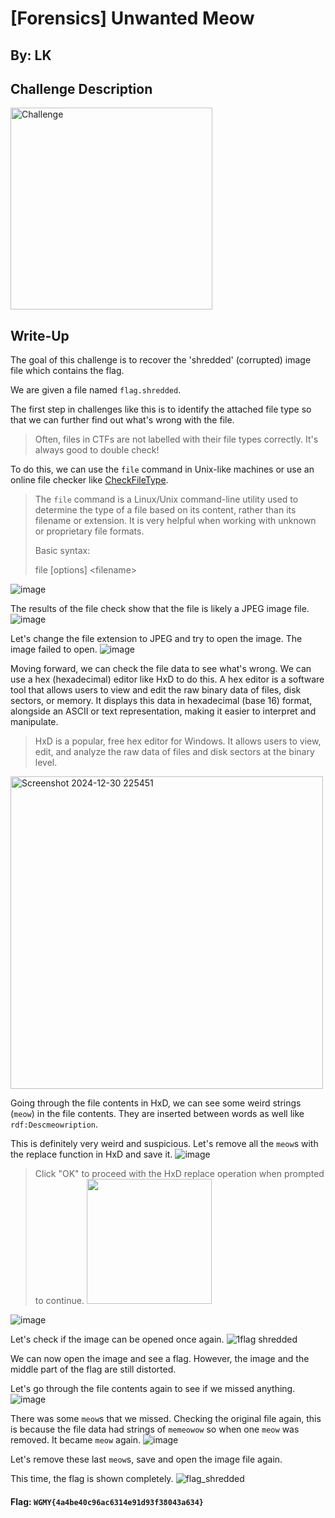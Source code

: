 # [Forensics] Unwanted Meow

## By: LK
## Challenge Description
<img width="323" alt="Challenge" src="https://github.com/user-attachments/assets/09a10925-cdcf-4d56-82a4-f80d8ce8cbc8" />

## Write-Up
The goal of this challenge is to recover the 'shredded' (corrupted) image file which contains the flag.

We are given a file named `flag.shredded`.

The first step in challenges like this is to identify the attached file type so that we can further find out what's wrong with the file.
> Often, files in CTFs are not labelled with their file types correctly. It's always good to double check!

To do this, we can use the `file` command in Unix-like machines or use an online file checker like [CheckFileType](https://www.checkfiletype.com/).
>The `file` command is a Linux/Unix command-line utility used to determine the type of a file based on its content, rather than its filename or extension. It is very helpful when working with unknown or proprietary file formats.
>
>Basic syntax:
>
>file [options] \<filename>

![image](https://github.com/user-attachments/assets/bb6792e4-db10-4577-83a5-34d10b57e6a5)

The results of the file check show that the file is likely a JPEG image file.
![image](https://github.com/user-attachments/assets/ed387c8d-5be4-45d4-b8c0-6975a1e0c72e)

Let's change the file extension to JPEG and try to open the image. The image failed to open.
![image](https://github.com/user-attachments/assets/56ea5ab3-3afa-4189-a2b7-151c54e1f9ee)

Moving forward, we can check the file data to see what's wrong. We can use a hex (hexadecimal) editor like HxD to do this. A hex editor is a software tool that allows users to view and edit the raw binary data of files, disk sectors, or memory. It displays this data in hexadecimal (base 16) format, alongside an ASCII or text representation, making it easier to interpret and manipulate.
>HxD is a popular, free hex editor for Windows. It allows users to view, edit, and analyze the raw data of files and disk sectors at the binary level.
<img width="500" alt="Screenshot 2024-12-30 225451" src="https://github.com/user-attachments/assets/ca8e1fd6-3e8c-4111-b505-fc322b1bc130" />

Going through the file contents in HxD, we can see some weird strings (`meow`) in the file contents. They are inserted between words as well like `rdf:Descmeowription`.

This is definitely very weird and suspicious. Let's remove all the `meow`s with the replace function in HxD and save it.
![image](https://github.com/user-attachments/assets/5d706a24-9f6d-481c-801c-93e3937018b3)
>Click "OK" to proceed with the HxD replace operation when prompted to continue.
><img width="200" src="https://github.com/user-attachments/assets/cc74bd46-eaa0-4946-b35d-6395c21295f9">

![image](https://github.com/user-attachments/assets/5814c1a7-adb7-40fa-8a1c-3fb195fe33cb)


Let's check if the image can be opened once again.
![1flag shredded](https://github.com/user-attachments/assets/e2dc4b9f-2121-4a0b-a2f3-5e8d37129a71)

We can now open the image and see a flag. However, the image and the middle part of the flag are still distorted.

Let's go through the file contents again to see if we missed anything.
![image](https://github.com/user-attachments/assets/0190cc58-eeb3-4f9a-9606-345b55de7f52)

There was some `meow`s that we missed. Checking the original file again, this is because the file data had strings of `memeowow` so when one `meow` was removed. It became `meow` again.
![image](https://github.com/user-attachments/assets/443c7993-f4e0-45da-a85e-faebbabebd3b)

Let's remove these last `meow`s, save and open the image file again.

This time, the flag is shown completely.
![flag_shredded](https://github.com/user-attachments/assets/a986e52c-f72c-47ba-ad33-02db70cd13c1)

#### Flag: `WGMY{4a4be40c96ac6314e91d93f38043a634}`
